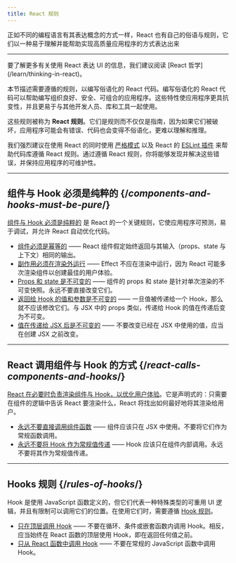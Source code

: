 ```yaml
---
title: React 规则
---
```


<Intro>
正如不同的编程语言有其表达概念的方式一样，React 也有自己的俗语与规则，它们以一种易于理解并能帮助实现高质量应用程序的方式表达出来
</Intro>

<InlineToc />

---

<Note>
要了解更多有关使用 React 表达 UI 的信息，我们建议阅读 [React 哲学](/learn/thinking-in-react)。
</Note>

本节描述需要遵循的规则，以编写俗语化的 React 代码。编写俗语化的 React 代码可以帮助编写组织良好、安全、可组合的应用程序。这些特性使应用程序更具抗变性，并且更易于与其他开发人员、库和工具一起使用。

这些规则被称为 **React 规则**。它们是规则而不仅仅是指南，因为如果它们被破坏，应用程序可能会有错误、代码也会变得不俗语化，更难以理解和推理。

我们强烈建议在使用 React 的同时使用 [严格模式](/reference/react/StrictMode) 以及 React 的 [ESLint 插件](https://www.npmjs.com/package/eslint-plugin-react-hooks) 来帮助代码库遵循 React 规则。通过遵循 React 规则，你将能够发现并解决这些错误，并保持应用程序的可维护性。

---

## 组件与 Hook 必须是纯粹的 {/*components-and-hooks-must-be-pure*/}

[组件与 Hook 必须是纯粹的](/reference/rules/components-and-hooks-must-be-pure) 是 React 的一个关键规则，它使应用程序可预测，易于调试，并允许 React 自动优化代码。

* [组件必须是幂等的](/reference/rules/components-and-hooks-must-be-pure#components-and-hooks-must-be-idempotent) —— React 组件假定始终返回与其输入（props、state 与上下文）相同的输出。
* [副作用必须在渲染外运行](/reference/rules/components-and-hooks-must-be-pure#side-effects-must-run-outside-of-render) —— Effect 不应在渲染中运行，因为 React 可能多次渲染组件以创建最佳的用户体验。
* [Props 和 state 是不可变的](/reference/rules/components-and-hooks-must-be-pure#props-and-state-are-immutable) —— 组件的 props 和 state 是针对单次渲染的不可变快照。永远不要直接改变它们。
* [返回给 Hook 的值和参数是不可变的](/reference/rules/components-and-hooks-must-be-pure#return-values-and-arguments-to-hooks-are-immutable) —— 一旦值被传递给一个 Hook，那么就不应该修改它们。与 JSX 中的 props 类似，传递给 Hook 的值在传递后变为不可变。
* [值在传递给 JSX 后是不可变的](/reference/rules/components-and-hooks-must-be-pure#values-are-immutable-after-being-passed-to-jsx) —— 不要改变已经在 JSX 中使用的值，应当在创建 JSX 之前改变。


---

## React 调用组件与 Hook 的方式 {/*react-calls-components-and-hooks*/}

[React 在必要时负责渲染组件与 Hook，以优化用户体验](/reference/rules/react-calls-components-and-hooks)。它是声明式的：只需要在组件的逻辑中告诉 React 要渲染什么，React 将找出如何最好地将其渲染给用户。

* [永远不要直接调用组件函数](/reference/rules/react-calls-components-and-hooks#never-call-component-functions-directly) —— 组件应该只在 JSX 中使用。不要将它们作为常规函数调用。
* [永远不要将 Hook 作为常规值传递](/reference/rules/react-calls-components-and-hooks#never-pass-around-hooks-as-regular-values) —— Hook 应该只在组件内部调用。永远不要将其作为常规值传递。 

---

## Hooks 规则 {/*rules-of-hooks*/}

Hook 是使用 JavaScript 函数定义的，但它们代表一种特殊类型的可重用 UI 逻辑，并且有限制可以调用它们的位置。在使用它们时，需要遵循 [Hook 规则](/reference/rules/rules-of-hooks)。

* [只在顶层调用 Hook](/reference/rules/rules-of-hooks#only-call-hooks-at-the-top-level) —— 不要在循环、条件或嵌套函数内调用 Hook。相反，应当始终在 React 函数的顶层使用 Hook，即在返回任何值之前。
* [只从 React 函数中调用 Hook](/reference/rules/rules-of-hooks#only-call-hooks-from-react-functions) —— 不要在常规的 JavaScript 函数中调用 Hook。


